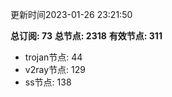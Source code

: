 更新时间2023-01-26 23:21:50

**总订阅: 73**
**总节点: 2318**
**有效节点: 311**
- trojan节点: 44
- v2ray节点: 129
- ss节点: 138
